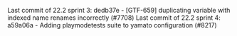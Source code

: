Last commit of 22.2 sprint 3: dedb37e - [GTF-659] duplicating variable with indexed name renames incorrectly (#7708)
Last commit of 22.2 sprint 4: a59a06a - Adding playmodetests suite to yamato configuration (#8217)
